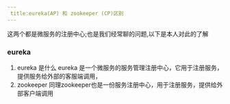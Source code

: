 ```yaml
---
 title:eureka(AP) 和 zookeeper (CP)区别
---
```


这两个都是微服务的注册中心;也是我们经常聊的问题,以下是本人对此的了解

### eureka
   1. eureka 是什么
      eureka 是一个微服务的服务管理注册中心，它用于注册服务，提供服务给外部的客服端调用，
   2. zookeeper 同理zookeeper也是一份服务注册中心，用于注册服务，提供给外部客户端调用